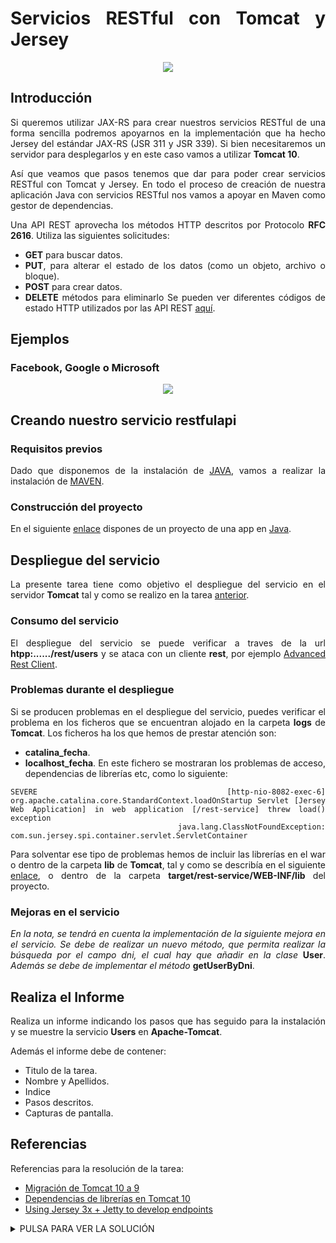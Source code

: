 <div align="justify">

# Servicios RESTful con Tomcat y Jersey

<div align="center">
  <img src="https://www.astera.com/wp-content/uploads/2020/01/rest.png"  />
</div>

## Introducción

  Si queremos utilizar JAX-RS para crear nuestros servicios RESTful de una forma sencilla podremos apoyarnos en la implementación que ha hecho Jersey del estándar JAX-RS (JSR 311 y JSR 339). Si bien necesitaremos un servidor para desplegarlos y en este caso vamos a utilizar __Tomcat 10__.

  Así que veamos que pasos tenemos que dar para poder crear servicios RESTful con Tomcat y Jersey. En todo el proceso de creación de nuestra aplicación Java con servicios RESTful nos vamos a apoyar en Maven como gestor de dependencias.

  Una API REST aprovecha los métodos HTTP descritos por Protocolo __RFC 2616__. Utiliza las siguientes solicitudes:
  - __GET__ para buscar datos.
  - __PUT__, para alterar el estado de los datos (como un objeto, archivo o bloque).
  - __POST__ para crear datos.
  - __DELETE__ métodos para eliminarlo
  Se pueden ver diferentes códigos de estado HTTP utilizados por las API REST [aquí](https://restfulapi.net/http-status-codes/).

## Ejemplos

### Facebook, Google o Microsoft

<div align="center">
  <img src="https://docs.microsoft.com/es-es/azure/active-directory-b2c/media/add-identity-provider/external-idp.png"  />
</div>

## Creando nuestro servicio restfulapi


### Requisitos previos

  Dado que disponemos de la instalación de [JAVA](../../../comun/JDK.md), vamos a realizar la instalación de [MAVEN](../../../comun/MAVEN.md).

### Construcción del proyecto

  En el siguiente [enlace](https://github.com/jpexposito/docencia/tree/master/comun/ejemplos/java/rest-service) dispones de un proyecto de una app en [Java](../../../comun/ejemplos/java).

## Despliegue del servicio

  La presente tarea tiene como objetivo el despliegue del servicio en el servidor __Tomcat__ tal y como se realizo en la tarea [anterior](despliegue-jsp-apache-tomcat.md).

### Consumo del servicio

  El despliegue del servicio se puede verificar a traves de la url __htpp:....../rest/users__ y se ataca con un cliente __rest__, por ejemplo [Advanced Rest Client](https://install.advancedrestclient.com/install).

### Problemas durante el despliegue

  Si se producen problemas en el despliegue del servicio, puedes verificar el problema en los ficheros que se encuentran alojado en la carpeta __logs__ de __Tomcat__. Los ficheros ha los que hemos de prestar atención son:
  - __catalina_fecha__.
  - __localhost_fecha__. En este fichero se mostraran los problemas de acceso, dependencias de librerías etc, como lo siguiente:

  ```console
  SEVERE [http-nio-8082-exec-6] org.apache.catalina.core.StandardContext.loadOnStartup Servlet [Jersey Web Application] in web application [/rest-service] threw load() exception
        java.lang.ClassNotFoundException: com.sun.jersey.spi.container.servlet.ServletContainer

  ```

  Para solventar ese tipo de problemas hemos de incluir las librerías en el war o dentro de la carpeta __lib__ de __Tomcat__, tal y como se describía en el siguiente [enlace](../TECNOLOGIAS.md), o dentro de la carpeta __target/rest-service/WEB-INF/lib__ del proyecto.

### Mejoras en el servicio

  _En la nota, se tendrá en cuenta la implementación de la siguiente mejora en el servicio. Se debe de realizar un nuevo método, que permita realizar la búsqueda por el campo dni, el cual hay que añadir en la clase_ __User__. _Además se debe de implementar el método_ __getUserByDni__.

## Realiza el Informe

  Realiza un informe indicando los pasos que has seguido para la instalación y se muestre la servicio __Users__ en __Apache-Tomcat__.

  Además el informe debe de contener:
   - Titulo de la tarea.
   - Nombre y Apellidos.
   - Indice
   - Pasos descritos.
   - Capturas de pantalla.

## Referencias

  Referencias para la resolución de la tarea:
  - [Migración de Tomcat 10 a 9](https://tomcat.apache.org/migration-10.html)
  - [Dependencias de librerías en Tomcat 10](https://qastack.mx/programming/9373081/how-to-set-up-jax-rs-application-using-annotations-only-no-web-xml)
  - [Using Jersey 3x + Jetty to develop endpoints](https://mkyong.com/java/java-lang-noclassdeffounderror-jakarta-servlet-servletinputstream/)

<details>
  <summary>PULSA PARA VER LA SOLUCIÓN</summary>

  Los problemas que se detectan en el despliegue son varios. El primero de ellos relacionado con la librería __com.sun.jersey.spi.container.servlet.ServletContainer__. Como resultaría normal, el alumno buscará las librerías que se encuentran en el fichero __pom.xml__, para desplegarlas en la carpeta __lib__ de Tomcat 10__. Esta acción no será necesaria, dado que el proyecto al estar creado con ___Maven___ generará la capeta ___WEB_INF/lib___ por defecto incluyendo las librerías.
  Otra opción que ha podido atacar, es el cambio de librerías, añadiendo por ejemplo, las siguientes:
  ```xml

<dependency>
  <groupId>com.sun.jersey</groupId>
  <artifactId>jersey-server</artifactId>
  <version>1.17.1</version>
</dependency>
<dependency>
  <groupId>com.sun.jersey</groupId>
  <artifactId>jersey-core</artifactId>
  <version>1.17.1</version>
</dependency>
<dependency>
  <groupId>com.sun.jersey</groupId>
  <artifactId>jersey-servlet</artifactId>
  <version>1.17.1</version>
</dependency>

  ```

  Problemas que el alumno debe afrontar:
    - Solventar los problemas de librerías. En este caso __Maven__ hará el trabajo por nosotros.
    - Compilar el servicio con __JAVA 15__ o superior. Esto esta motivado a que el paquete para el despliegue del servicio cambia de __Tomcat 9 a 10__, y el paquete para la construcción de servicios cambia, pasado de __javax__ a __jakarta__. Este cambio queda reflejado en el fichero __pom.xml__.

```xml
    <!--
    <dependency>
      <groupId>javax.ws.rs</groupId>
      <artifactId>javax.ws.rs-api</artifactId>
      <version>2.1.1</version>
    </dependency>
    -->

    <dependency>
      <groupId>jakarta.servlet</groupId>
      <artifactId>jakarta.servlet-api</artifactId>
      <version>5.0.0</version>
    </dependency>
```

  Además de los cambios especificados, con la nueva versión existe la posibilidad de eliminar el fichero de configuración ___WEB_INF/web.xml___, e indicarlo en el plugin de Maven, que construye el war:

```xml

      <plugin>
        <artifactId>maven-war-plugin</artifactId>
        <version>3.3.1</version>
        <configuration>
          <failOnMissingWebXml>false</failOnMissingWebXml>
        </configuration>
      </plugin>

```

  Por último sólo es necesario crear el fichero __ApplicationConfig__, que debe contener el __Path__ para el despliegue del servicio __rest__. Si prestamos atención a este fichero, veremos, que cumple la función del fichero __web.xml_

```java
@ApplicationPath("rest")
public class ApplicationConfig extends Application {
}
```

  Lo importe es que el alumno haya comprobado lo complejo que puede llegar a ser el despliegue de una solución en __Tomcat__, dado que no se tiene el control de las librerías implicadas, suponiendo un desafío para el responsable del _servidor de aplicaciones_.   
</details>


</div>
